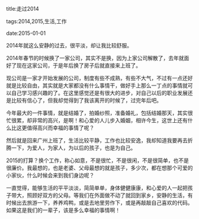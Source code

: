 title:走过2014

tags:2014,2015,生活,工作

date:2015-01-01

2014年就这么安静的过去，很平淡，却让我比较舒服。  

2014年春节的时候换了一家公司，其实不是换，因为上家公司解散了，去年就面好了现在这家公司，于是年后换了房子后就直接来上班了。

现公司是一家才开始发展的公司，制度有些不成熟，有些不大气，不过有一点还好就是比较自由，其实就是大家都没有什么事情干，做好手上那么一丁点的事情就可以自己学习感兴趣的了。在这里感觉还是有很大的进步，对自己以后的职业发展还是比较有信心了，但我却觉得到了我该离开的时候了，过完年后吧。

今年最大的一件事情，就是结婚了，拍婚纱照，准备婚礼，包括结婚那天，其实很忙很累，却非常的高兴，是啊！和心爱的人儿步入婚姻，相许今生，这世上还有什么比这更值得高兴而幸福的事情了呢？

然后就是回来广州上班了，生活比较平静，工作也比较安逸，我却知道我要再去折腾一下，为爱人，为家人，为以后的孩子，也是为自己。

2015的打算？换个工作，称心如意，不是很忙，不是很闲，不是很简单，也不是很廉价。我最想的，也是老婆、父母最想的就是孩子，多少次，都在想那个可爱的小家伙，什么时候会来到我们身边呢？

一直觉得，能够生活的平平淡淡，简简单单，身体健健康康，和心爱的人一起把孩子带大，照顾好双方的父母。等我们在外面做不动了就回到家乡，安静的生活，有时候出去旅游一下，养养鸡鸭，或是去地里劳作下，或是再敲敲自己喜欢的代码。如果这是我们的一辈子，该是多么幸福的事情啊！






